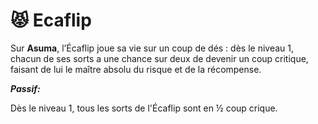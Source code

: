 # 😾 Ecaflip

Sur **Asuma**, l’Écaflip joue sa vie sur un coup de dés : dès le niveau 1, chacun de ses sorts a une chance sur deux de devenir un coup critique, faisant de lui le maître absolu du risque et de la récompense.

_**Passif:**_

Dès le niveau 1, tous les sorts de l'Écaflip sont en ½ coup crique.
